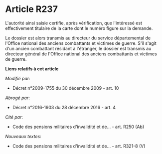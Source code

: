 # Article R237

L'autorité ainsi saisie certifie, après vérification, que l'intéressé est effectivement titulaire de la carte dont le numéro
figure sur la demande.

Le dossier est alors transmis au directeur du service départemental de l'Office national des anciens combattants et victimes
de guerre. S'il s'agit d'un ancien combattant résidant à l'étranger, le dossier est transmis au directeur général de l'Office
national des anciens combattants et victimes de guerre.

**Liens relatifs à cet article**

_Modifié par_:

  - Décret n°2009-1755 du 30 décembre 2009 - art. 10

_Abrogé par_:

  - Décret n°2016-1903 du 28 décembre 2016 - art. 4

_Cité par_:

  - Code des pensions militaires d'invalidité et de... - art. R250 (Ab)

_Nouveaux textes_:

  - Code des pensions militaires d'invalidité et de... - art. R321-8 (V)
